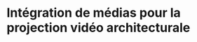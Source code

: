 <!-- %: BLOC1_SAVOIR2  -->
# Intégration de médias pour la projection vidéo architecturale
<!-- %; -->

<!-- start-replace-subnav -->

<!-- end-replace-subnav -->